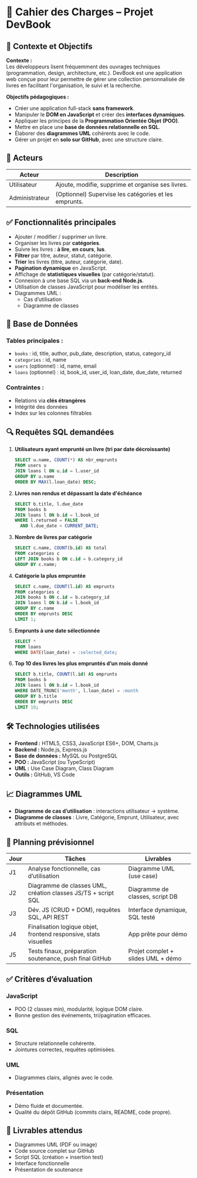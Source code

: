 
# 📘 Cahier des Charges – Projet DevBook

## 🎯 Contexte et Objectifs

**Contexte :**  
Les développeurs lisent fréquemment des ouvrages techniques (programmation, design, architecture, etc.). DevBook est une application web conçue pour leur permettre de gérer une collection personnalisée de livres en facilitant l'organisation, le suivi et la recherche.

**Objectifs pédagogiques :**
- Créer une application full-stack **sans framework**.
- Manipuler le **DOM en JavaScript** et créer des **interfaces dynamiques**.
- Appliquer les principes de la **Programmation Orientée Objet (POO)**.
- Mettre en place une **base de données relationnelle en SQL**.
- Élaborer des **diagrammes UML** cohérents avec le code.
- Gérer un projet en **solo sur GitHub**, avec une structure claire.

## 👤 Acteurs

| Acteur         | Description                                                |
|----------------|------------------------------------------------------------|
| Utilisateur    | Ajoute, modifie, supprime et organise ses livres.          |
| Administrateur | (Optionnel) Supervise les catégories et les emprunts.      |

## ✅ Fonctionnalités principales

- Ajouter / modifier / supprimer un livre.
- Organiser les livres par **catégories**.
- Suivre les livres : **à lire**, **en cours**, **lus**.
- **Filtrer** par titre, auteur, statut, catégorie.
- **Trier** les livres (titre, auteur, catégorie, date).
- **Pagination dynamique** en JavaScript.
- Affichage de **statistiques visuelles** (par catégorie/statut).
- Connexion à une base SQL via un **back-end Node.js**.
- Utilisation de classes JavaScript pour modéliser les entités.
- Diagrammes UML :
  - Cas d’utilisation
  - Diagramme de classes

## 💽 Base de Données

### Tables principales :
- `books` : id, title, author, pub_date, description, status, category_id
- `categories` : id, name
- `users` (optionnel) : id, name, email
- `loans` (optionnel) : id, book_id, user_id, loan_date, due_date, returned

### Contraintes :
- Relations via **clés étrangères**
- Intégrité des données
- Index sur les colonnes filtrables

## 🔍 Requêtes SQL demandées

1. **Utilisateurs ayant emprunté un livre (tri par date décroissante)**  
   ```sql
   SELECT u.name, COUNT(*) AS nbr_emprunts
   FROM users u
   JOIN loans l ON u.id = l.user_id
   GROUP BY u.name
   ORDER BY MAX(l.loan_date) DESC;
   ```

2. **Livres non rendus et dépassant la date d'échéance**  
   ```sql
   SELECT b.title, l.due_date
   FROM books b
   JOIN loans l ON b.id = l.book_id
   WHERE l.returned = FALSE
     AND l.due_date < CURRENT_DATE;
   ```

3. **Nombre de livres par catégorie**  
   ```sql
   SELECT c.name, COUNT(b.id) AS total
   FROM categories c
   LEFT JOIN books b ON c.id = b.category_id
   GROUP BY c.name;
   ```

4. **Catégorie la plus empruntée**  
   ```sql
   SELECT c.name, COUNT(l.id) AS emprunts
   FROM categories c
   JOIN books b ON c.id = b.category_id
   JOIN loans l ON b.id = l.book_id
   GROUP BY c.name
   ORDER BY emprunts DESC
   LIMIT 1;
   ```

5. **Emprunts à une date sélectionnée**  
   ```sql
   SELECT *
   FROM loans
   WHERE DATE(loan_date) = :selected_date;
   ```

6. **Top 10 des livres les plus empruntés d’un mois donné**  
   ```sql
   SELECT b.title, COUNT(l.id) AS emprunts
   FROM books b
   JOIN loans l ON b.id = l.book_id
   WHERE DATE_TRUNC('month', l.loan_date) = :month
   GROUP BY b.title
   ORDER BY emprunts DESC
   LIMIT 10;
   ```

## 🛠️ Technologies utilisées

- **Frontend :** HTML5, CSS3, JavaScript ES6+, DOM, Charts.js
- **Backend :** Node.js, Express.js
- **Base de données :** MySQL ou PostgreSQL
- **POO :** JavaScript (ou TypeScript)
- **UML :** Use Case Diagram, Class Diagram
- **Outils :** GitHub, VS Code

## 📈 Diagrammes UML

- **Diagramme de cas d’utilisation** : interactions utilisateur → système.
- **Diagramme de classes** : Livre, Catégorie, Emprunt, Utilisateur, avec attributs et méthodes.

## 📅 Planning prévisionnel

| Jour | Tâches                                                                 | Livrables                            |
|------|------------------------------------------------------------------------|--------------------------------------|
| J1   | Analyse fonctionnelle, cas d’utilisation                               | Diagramme UML (use case)             |
| J2   | Diagramme de classes UML, création classes JS/TS + script SQL          | Diagramme de classes, script DB      |
| J3   | Dév. JS (CRUD + DOM), requêtes SQL, API REST                           | Interface dynamique, SQL testé       |
| J4   | Finalisation logique objet, frontend responsive, stats visuelles       | App prête pour démo                  |
| J5   | Tests finaux, préparation soutenance, push final GitHub                | Projet complet + slides UML + démo   |

## ✅ Critères d’évaluation

### JavaScript
- POO (2 classes min), modularité, logique DOM claire.
- Bonne gestion des événements, tri/pagination efficaces.

### SQL
- Structure relationnelle cohérente.
- Jointures correctes, requêtes optimisées.

### UML
- Diagrammes clairs, alignés avec le code.

### Présentation
- Démo fluide et documentée.
- Qualité du dépôt GitHub (commits clairs, README, code propre).

## 📁 Livrables attendus

- Diagrammes UML (PDF ou image)
- Code source complet sur GitHub
- Script SQL (création + insertion test)
- Interface fonctionnelle
- Présentation de soutenance